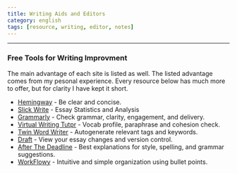 ```yaml
---
title: Writing Aids and Editors
category: english
tags: [resource, writing, editor, notes]
---
```


--- 

### Free Tools for Writing Improvment
The main advantage of each site is listed as well. The listed advantage comes from my pesonal experience. Every resource below has much more to offer, but for clarity I have kept it short. 
* [Hemingway](http://www.hemingwayapp.com/) - Be clear and concise. 
* [Slick Write](https://www.slickwrite.com/) - Essay Statistics and Analysis 
* [Grammarly](grammarly.com) - Check grammar, clarity, engagement, and delivery.
* [Virtual Writing Tutpr](https://virtualwritingtutor.com/)  - Vocab profile, paraphrase and cohesion check. 
* [Twin Word Writer](https://www.twinword.com/writer/) - Autogenerate relevant tags and keywords.
* [Draft](draftin.com) - View your essay changes and version control. 
* [After The Deadline](https://www.polishmywriting.com/) - Best explanations for style, spelling, and grammar suggestions. 
* [WorkFlowy](https://workflowy.com/) - Intuitive and simple organization using bullet points. 

    

